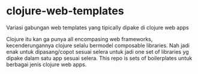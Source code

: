 # clojure-web-templates
Variasi gabungan web templates yang tipically dipake di clojure web apps

Clojure itu kan ga punya all encompasing web frameworks, kecenderungannya clojure selalu bermodel composable libraries. Nah jadi enak untuk dipasang/copot sesuai selera untuk jadi one set of libraries yg dipake dalam satu app sesuai selera. This repo is sets of boilerplates untuk berbagai jenis clojure web apps.

